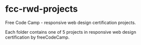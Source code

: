 # fcc-rwd-projects

Free Code Camp - responsive web design certification projects. 

Each folder contains one of 5 projects in responsive web design certification by freeCodeCamp.
